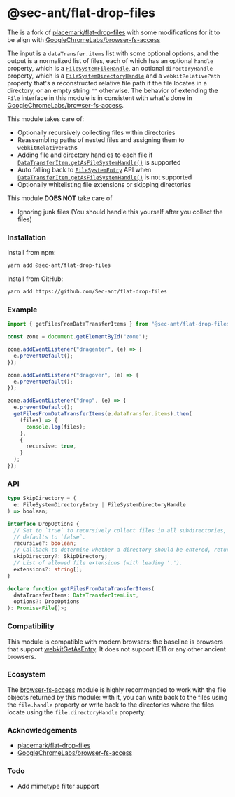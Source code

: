 # @sec-ant/flat-drop-files

The is a fork of [placemark/flat-drop-files](https://github.com/placemark/flat-drop-files) with some modifications for it to be align with [GoogleChromeLabs/browser-fs-access](https://github.com/GoogleChromeLabs/browser-fs-access)

The input is a `dataTransfer.items` list with some optional options, and the output is a normalized list of files, each of which has an optional `handle` property, which is a [`FileSystemFileHandle`](https://developer.mozilla.org/en-US/docs/Web/API/FileSystemFileHandle), an optional `directoryHandle` property, which is a [`FileSystemDirectoryHandle`](https://developer.mozilla.org/en-US/docs/Web/API/FileSystemDirectoryHandle) and a `webkitRelativePath` property that's a reconstructed relative file path if the file locates in a directory, or an empty string `""` otherwise. The behavior of extending the `File` interface in this module is in consistent with what's done in [GoogleChromeLabs/browser-fs-access](https://github.com/GoogleChromeLabs/browser-fs-access).

This module takes care of:

- Optionally recursively collecting files within directories
- Reassembling paths of nested files and assigning them to `webkitRelativePath`s
- Adding file and directory handles to each file if [`DataTransferItem.getAsFileSystemHandle()`](<DataTransferItem.getAsFileSystemHandle()>) is supported
- Auto falling back to [`FileSystemEntry`](https://developer.mozilla.org/en-US/docs/Web/API/FileSystemEntry) API when [`DataTransferItem.getAsFileSystemHandle()`](<DataTransferItem.getAsFileSystemHandle()>) is not supported
- Optionally whitelisting file extensions or skipping directories

This module **DOES NOT** take care of

- Ignoring junk files (You should handle this yourself after you collect the files)

### Installation

Install from npm:

```bash
yarn add @sec-ant/flat-drop-files
```

Install from GitHub:

```bash
yarn add https://github.com/Sec-ant/flat-drop-files
```

### Example

```ts
import { getFilesFromDataTransferItems } from "@sec-ant/flat-drop-files";

const zone = document.getElementById("zone");

zone.addEventListener("dragenter", (e) => {
  e.preventDefault();
});

zone.addEventListener("dragover", (e) => {
  e.preventDefault();
});

zone.addEventListener("drop", (e) => {
  e.preventDefault();
  getFilesFromDataTransferItems(e.dataTransfer.items).then(
    (files) => {
      console.log(files);
    },
    {
      recursive: true,
    }
  );
});
```

### API

```ts
type SkipDirectory = (
  e: FileSystemDirectoryEntry | FileSystemDirectoryHandle
) => boolean;

interface DropOptions {
  // Set to `true` to recursively collect files in all subdirectories,
  // defaults to `false`.
  recursive?: boolean;
  // Callback to determine whether a directory should be entered, return `true` to skip.
  skipDirectory?: SkipDirectory;
  // List of allowed file extensions (with leading '.').
  extensions?: string[];
}

declare function getFilesFromDataTransferItems(
  dataTransferItems: DataTransferItemList,
  options?: DropOptions
): Promise<File[]>;
```

### Compatibility

This module is compatible with modern browsers: the baseline is browsers that support [webkitGetAsEntry](https://caniuse.com/mdn-api_datatransferitem_webkitgetasentry). It does not support IE11 or any other ancient browsers.

### Ecosystem

The [browser-fs-access](https://github.com/GoogleChromeLabs/browser-fs-access) module is highly recommended to work with the file objects returned by this module: with it, you can write back to the files using the `file.handle` property or write back to the directories where the files locate using the `file.directoryHandle` property.

### Acknowledgements

- [placemark/flat-drop-files](https://github.com/placemark/flat-drop-files)
- [GoogleChromeLabs/browser-fs-access](https://github.com/GoogleChromeLabs/browser-fs-access)

### Todo

- Add mimetype filter support
